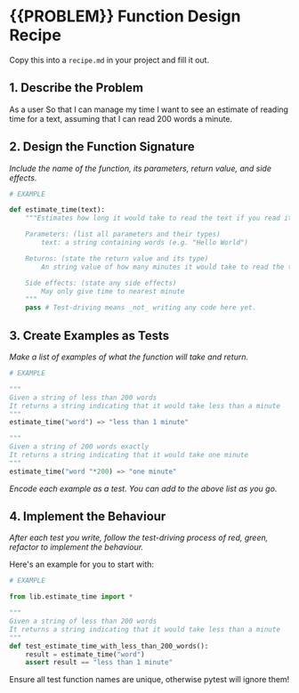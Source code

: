 # {{PROBLEM}} Function Design Recipe

Copy this into a `recipe.md` in your project and fill it out.

## 1. Describe the Problem

As a user
So that I can manage my time
I want to see an estimate of reading time for a text, assuming that I can read 200 words a minute.

## 2. Design the Function Signature

_Include the name of the function, its parameters, return value, and side effects._

```python
# EXAMPLE

def estimate_time(text):
    """Estimates how long it would take to read the text if you read it at 200 words per minute

    Parameters: (list all parameters and their types)
        text: a string containing words (e.g. "Hello World")

    Returns: (state the return value and its type)
        An string value of how many minutes it would take to read the text, rounded to the nearest minute.

    Side effects: (state any side effects)
        May only give time to nearest minute
    """
    pass # Test-driving means _not_ writing any code here yet.
```

## 3. Create Examples as Tests

_Make a list of examples of what the function will take and return._

```python
# EXAMPLE

"""
Given a string of less than 200 words
It returns a string indicating that it would take less than a minute
"""
estimate_time("word") => "less than 1 minute"

"""
Given a string of 200 words exactly
It returns a string indicating that it would take one minute
"""
estimate_time("word "*200) => "one minute"

```

_Encode each example as a test. You can add to the above list as you go._

## 4. Implement the Behaviour

_After each test you write, follow the test-driving process of red, green, refactor to implement the behaviour._

Here's an example for you to start with:

```python
# EXAMPLE

from lib.estimate_time import *

"""
Given a string of less than 200 words
It returns a string indicating that it would take less than a minute
"""
def test_estimate_time_with_less_than_200_words():
    result = estimate_time("word")
    assert result == "less than 1 minute"
```

Ensure all test function names are unique, otherwise pytest will ignore them!
